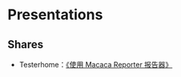 # Presentations

## Shares

- Testerhome：[《使用 Macaca Reporter 报告器》](https://testerhome.com/topics/9816)

